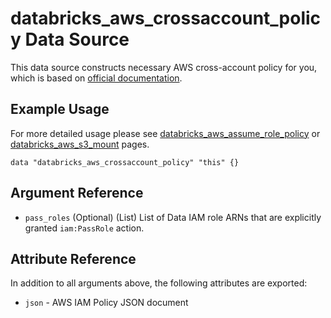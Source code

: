 # databricks_aws_crossaccount_policy Data Source

This data source constructs necessary AWS cross-account policy for you, which is based on [official documentation](https://docs.databricks.com/administration-guide/account-settings/aws-accounts.html).

## Example Usage

For more detailed usage please see [databricks_aws_assume_role_policy](aws_assume_role_policy.md) or [databricks_aws_s3_mount](../resources/aws_s3_mount.md) pages.

```hcl
data "databricks_aws_crossaccount_policy" "this" {}
```

## Argument Reference

* `pass_roles` (Optional) (List) List of Data IAM role ARNs that are explicitly granted `iam:PassRole` action.

## Attribute Reference

In addition to all arguments above, the following attributes are exported:

* `json` - AWS IAM Policy JSON document